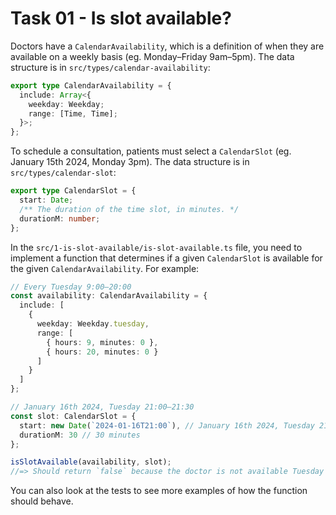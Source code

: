 # Task 01 - Is slot available?

Doctors have a `CalendarAvailability`, which is a definition of when they are available on a weekly basis (eg. Monday–Friday 9am–5pm). The data structure is in `src/types/calendar-availability`:

```ts
export type CalendarAvailability = {
  include: Array<{
    weekday: Weekday;
    range: [Time, Time];
  }>;
};
```

To schedule a consultation, patients must select a `CalendarSlot` (eg. January 15th 2024, Monday 3pm). The data structure is in `src/types/calendar-slot`:

```ts
export type CalendarSlot = {
  start: Date;
  /** The duration of the time slot, in minutes. */
  durationM: number;
};
```

In the `src/1-is-slot-available/is-slot-available.ts` file, you need to implement a function that determines if a given `CalendarSlot` is available for the given `CalendarAvailability`. For example:

```ts
// Every Tuesday 9:00—20:00
const availability: CalendarAvailability = {
  include: [
    {
      weekday: Weekday.tuesday,
      range: [
        { hours: 9, minutes: 0 },
        { hours: 20, minutes: 0 }
      ]
    }
  ]
};

// January 16th 2024, Tuesday 21:00—21:30
const slot: CalendarSlot = {
  start: new Date(`2024-01-16T21:00`), // January 16th 2024, Tuesday 21:00
  durationM: 30 // 30 minutes
};

isSlotAvailable(availability, slot);
//=> Should return `false` because the doctor is not available Tuesday 21:00–21:30
```

You can also look at the tests to see more examples of how the function should behave.

